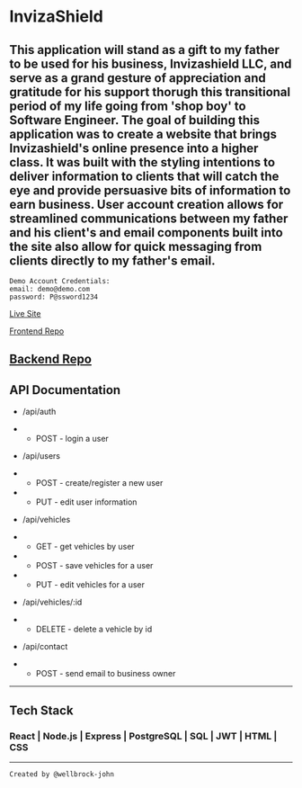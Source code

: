 # InvizaShield

## This application will stand as a gift to my father to be used for his business, Invizashield LLC, and serve as a grand gesture of appreciation and gratitude for his support thorugh this transitional period of my life going from 'shop boy' to Software Engineer. The goal of building this application was to create a website that brings Invizashield's online presence into a higher class. It was built with the styling intentions to deliver information to clients that will catch the eye and provide persuasive bits of information to earn business. User account creation allows for streamlined communications between my father and his client's and email components built into the site also allow for quick messaging from clients directly to my father's email.

```
Demo Account Credentials:
email: demo@demo.com
password: P@ssword1234
```

[Live Site](https://invizashield-client.vercel.app/)

[Frontend Repo](https://github.com/wellbrock-john/invizashield-client)

## [Backend Repo](https://github.com/wellbrock-john/invizashield-server)

## API Documentation

- /api/auth
- - POST - login a user

- /api/users
- - POST - create/register a new user
- - PUT - edit user information

- /api/vehicles
- - GET - get vehicles by user
- - POST - save vehicles for a user
- - PUT - edit vehicles for a user

- /api/vehicles/:id
- - DELETE - delete a vehicle by id

- /api/contact
- - POST - send email to business owner

---

## Tech Stack

### React | Node.js | Express | PostgreSQL | SQL | JWT | HTML | CSS

---

```
Created by @wellbrock-john
```
